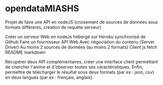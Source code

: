 # opendataMIASHS
Projet de faire une API en nodeJS (croisement de sources de données sous formats différents, création de requête serveur) 

Créer un serveur Web en nodeJs hébergé sur Heroku synchronisé de Github
Faire un fournisseur API Web
Avec négociation du contenu (Server Driver)
Au moins 2 sources de données (au moins 2 formats)
Client js fetch
README markdown

Récupérer deux API complémentaires, créer une interface client permettant de chercher l'anime et d'observer toutes ses caractéristiques. Enfin, permettre de télécharger le résultat sous deux formats (par ex : json, csv) en deux langues (par ex : français, anglais). 
